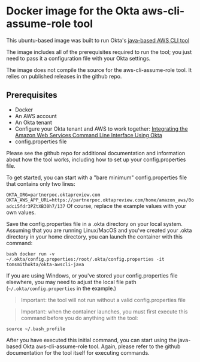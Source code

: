 # Docker image for the Okta aws-cli-assume-role tool

This ubuntu-based image was built to run Okta's [java-based AWS CLI tool](https://github.com/oktadeveloper/okta-aws-cli-assume-role)

The image includes all of the prerequisites required to run the tool; you just need to pass it a configuration file with your Okta settings.

The image does not compile the source for the aws-cli-assume-role tool. It relies on published releases in the github repo.

## Prerequisites
* Docker
* An AWS account
* An Okta tenant
* Configure your Okta tenant and AWS to work together: [Integrating the Amazon Web Services Command Line Interface Using Okta](https://support.okta.com/help/s/article/Integrating-the-Amazon-Web-Services-Command-Line-Interface-Using-Okta)
* config.properties file

Please see the github repo for additional documentation and information about how the tool works, including how to set up your config.properties file.

To get started, you can start with a "bare minimum" config.properties file that contains only two lines:

`
OKTA_ORG=partnerpoc.oktapreview.com
OKTA_AWS_APP_URL=https://partnerpoc.oktapreview.com/home/amazon_aws/0oadci5fdr3PZtXB30h7/137
`
Of course, replace the example values with your own values.

Save the config.properties file in a .okta directory on your local system. Assuming that you are running Linux/MacOS and you've created your .okta directory in your home directory, you can launch the container with this command:

`bash
docker run -v ~/.okta/config.properties:/root/.okta/config.properties -it tomsmithokta/okta-awscli-java
`

If you are using Windows, or you've stored your config.properties file elsewhere, you may need to adjust the local file path (`~/.okta/config.properties` in the example.)

>Important: the tool will not run without a valid config.properties file

>Important: when the container launches, you must first execute this command before you do anything with the tool:

`source ~/.bash_profile`

After you have executed this initial command, you can start using the java-based Okta aws-cli-assume-role tool. Again, please refer to the github documentation for the tool itself for executing commands.